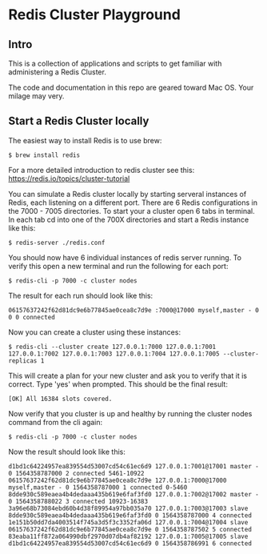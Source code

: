 # Redis Cluster Playground

## Intro
This is a collection of applications and scripts to get familiar with administering a Redis Cluster.

The code and documentation in this repo are geared toward Mac OS. Your milage may very.

## Start a Redis Cluster locally
The easiest way to install Redis is to use brew:

```$ brew install redis```  

For a more detailed introduction to redis cluster see this: https://redis.io/topics/cluster-tutorial

You can simulate a Redis cluster locally by starting serveral instances of Redis, each listening on a different port. There are 6 Redis configurations in the 7000 - 7005 directories.  To start your a cluster open 6 tabs in terminal.  In each tab cd into one of the 700X directories and start a Redis instance like this:

```$ redis-server ./redis.conf ```

You should now have 6 individual instances of redis server running.  To verify this open a new terminal and run the following for each port:

```$ redis-cli -p 7000 -c cluster nodes ```

The result for each run should look like this:

```06157637242f62d81dc9e6b77845ae0cea8c7d9e :7000@17000 myself,master - 0 0 0 connected```

Now you can create a cluster using these instances:

```$ redis-cli --cluster create 127.0.0.1:7000 127.0.0.1:7001 127.0.0.1:7002 127.0.0.1:7003 127.0.0.1:7004 127.0.0.1:7005 --cluster-replicas 1```

This will create a plan for your new cluster and ask you to verify that it is correct. Type 'yes' when prompted. This should be the final result:

```[OK] All 16384 slots covered.```

Now verify that you cluster is up and healthy by running the cluster nodes command from the cli again:

```$ redis-cli -p 7000 -c cluster nodes ```

Now the result should look like this:

```
d1bd1c64224957ea839554d53007cd54c61ec6d9 127.0.0.1:7001@17001 master - 0 1564358787000 2 connected 5461-10922
06157637242f62d81dc9e6b77845ae0cea8c7d9e 127.0.0.1:7000@17000 myself,master - 0 1564358787000 1 connected 0-5460
8dde930c589eaea4b4dedaaa435b619e6faf3fd0 127.0.0.1:7002@17002 master - 0 1564358788022 3 connected 10923-16383
3a96e68b73084ebd60b4d38f89954a97bb035a70 127.0.0.1:7003@17003 slave 8dde930c589eaea4b4dedaaa435b619e6faf3fd0 0 1564358787000 4 connected
1e151b50dd7da4003514f745a3d5f3c3352fa06d 127.0.0.1:7004@17004 slave 06157637242f62d81dc9e6b77845ae0cea8c7d9e 0 1564358787502 5 connected
83eaba11ff872a064990dbf2970d07db4af82192 127.0.0.1:7005@17005 slave d1bd1c64224957ea839554d53007cd54c61ec6d9 0 1564358786991 6 connected
```
